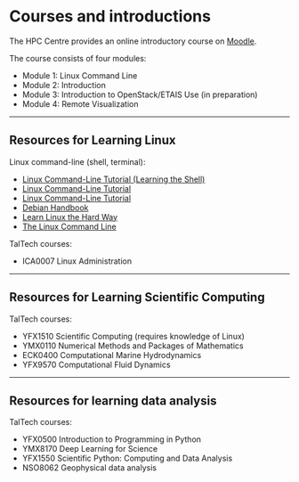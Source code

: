 # Courses and introductions

The HPC Centre provides an online introductory course on [Moodle](https://moodle.taltech.ee/course/view.php?id=31282).

The course consists of four modules:

- Module 1: Linux Command Line
- Module 2: Introduction
- Module 3: Introduction to OpenStack/ETAIS Use (in preparation)
- Module 4: Remote Visualization

---

## Resources for Learning Linux

Linux command-line (shell, terminal):

- [Linux Command-Line Tutorial (Learning the Shell)](http://linuxcommand.org/lc3_learning_the_shell.php)
- [Linux Command-Line Tutorial](https://tutorials.ubuntu.com/tutorial/command-line-for-beginners)
- [Linux Command-Line Tutorial](https://ryanstutorials.net/linuxtutorial/)
- [Debian Handbook](https://debian-handbook.info/)
- [Learn Linux the Hard Way](https://archive.is/xDb8o)
- [The Linux Command Line](https://sourceforge.net/projects/linuxcommand/)

TalTech courses:

- ICA0007 Linux Administration

---

## Resources for Learning Scientific Computing

TalTech courses:

- YFX1510 Scientific Computing (requires knowledge of Linux)
- YMX0110 Numerical Methods and Packages of Mathematics
- ECK0400 Computational Marine Hydrodynamics
- YFX9570 Computational Fluid Dynamics

---

## Resources for learning data analysis

TalTech courses:

- YFX0500 Introduction to Programming in Python
- YMX8170 Deep Learning for Science
- YFX1550 Scientific Python: Computing and Data Analysis
- NSO8062 Geophysical data analysis
